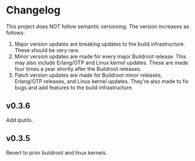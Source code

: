 # Changelog

This project does NOT follow semantic versioning. The version increases as
follows:

1. Major version updates are breaking updates to the build infrastructure.
   These should be very rare.
2. Minor version updates are made for every major Buildroot release. This
   may also include Erlang/OTP and Linux kernel updates. These are made four
   times a year shortly after the Buildroot releases.
3. Patch version updates are made for Buildroot minor releases, Erlang/OTP
   releases, and Linux kernel updates. They're also made to fix bugs and add
   features to the build infrastructure.

## v0.3.6

Add iputils.

## v0.3.5

Revert to prior buildroot and linux kernels.
